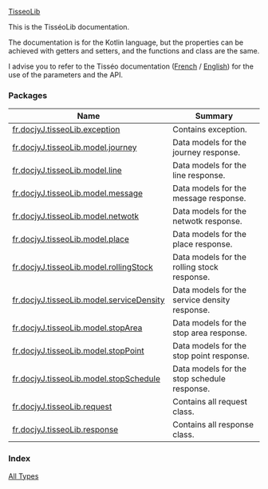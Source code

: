 [TisseoLib](./index.md)

This is the TisséoLib documentation.

The documentation is for the Kotlin language,
but the properties can be achieved with getters and setters,
and the functions and class are the same.

I advise you to refer to the Tisséo documentation
([French](https://data.toulouse-metropole.fr/explore/dataset/api-temps-reel-tisseo/files/49e228dcbd2c1b82b4c15fcbd18c52d7/download/) / [English](https://data.toulouse-metropole.fr/explore/dataset/api-temps-reel-tisseo/files/e063e40de3c514dc1994e0adb1029250/download/))
for the use of the parameters and the API.

### Packages

| Name | Summary |
|---|---|
| [fr.docjyJ.tisseoLib.exception](fr.docjy-j.tisseo-lib.exception/index.md) | Contains exception. |
| [fr.docjyJ.tisseoLib.model.journey](fr.docjy-j.tisseo-lib.model.journey/index.md) | Data models for the journey response. |
| [fr.docjyJ.tisseoLib.model.line](fr.docjy-j.tisseo-lib.model.line/index.md) | Data models for the line response. |
| [fr.docjyJ.tisseoLib.model.message](fr.docjy-j.tisseo-lib.model.message/index.md) | Data models for the message response. |
| [fr.docjyJ.tisseoLib.model.netwotk](fr.docjy-j.tisseo-lib.model.netwotk/index.md) | Data models for the netwotk response. |
| [fr.docjyJ.tisseoLib.model.place](fr.docjy-j.tisseo-lib.model.place/index.md) | Data models for the place response. |
| [fr.docjyJ.tisseoLib.model.rollingStock](fr.docjy-j.tisseo-lib.model.rolling-stock/index.md) | Data models for the rolling stock response. |
| [fr.docjyJ.tisseoLib.model.serviceDensity](fr.docjy-j.tisseo-lib.model.service-density/index.md) | Data models for the service density response. |
| [fr.docjyJ.tisseoLib.model.stopArea](fr.docjy-j.tisseo-lib.model.stop-area/index.md) | Data models for the stop area response. |
| [fr.docjyJ.tisseoLib.model.stopPoint](fr.docjy-j.tisseo-lib.model.stop-point/index.md) | Data models for the stop point response. |
| [fr.docjyJ.tisseoLib.model.stopSchedule](fr.docjy-j.tisseo-lib.model.stop-schedule/index.md) | Data models for the stop schedule response. |
| [fr.docjyJ.tisseoLib.request](fr.docjy-j.tisseo-lib.request/index.md) | Contains all request class. |
| [fr.docjyJ.tisseoLib.response](fr.docjy-j.tisseo-lib.response/index.md) | Contains all response class. |

### Index

[All Types](alltypes/index.md)